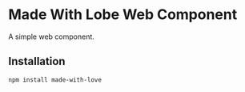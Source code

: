 # Made With Lobe Web Component

A simple web component.

## Installation

```bash
npm install made-with-love
```
